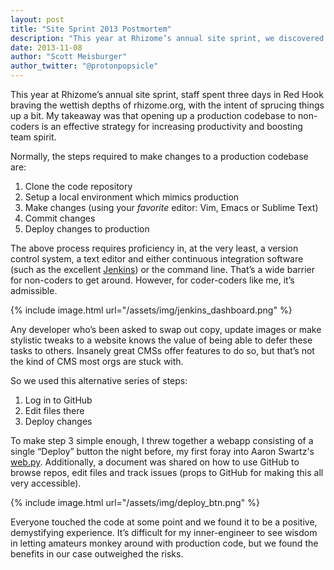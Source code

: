 ```yaml
---
layout: post
title: "Site Sprint 2013 Postmortem"
description: "This year at Rhizome’s annual site sprint, we discovered that opening up a production codebase to non-coders is an effective strategy for increasing productivity and boosting team spirit."
date: 2013-11-08
author: "Scott Meisburger"
author_twitter: "@protonpopsicle"
---
```


This year at Rhizome’s annual site sprint, staff spent three days in Red Hook braving the wettish depths of rhizome.org, with the intent of sprucing things up a bit. My takeaway was that opening up a production codebase to non-coders is an effective strategy for increasing productivity and boosting team spirit.

<!--more-->

Normally, the steps required to make changes to a production codebase are:

1. Clone the code repository
2. Setup a local environment which mimics production
3. Make changes (using your *favorite* editor: Vim, Emacs or Sublime Text)
4. Commit changes
5. Deploy changes to production

The above process requires proficiency in, at the very least, a version control system, a text editor and either continuous integration software (such as the excellent [Jenkins](http://jenkins-ci.org/content/about-jenkins-ci)) or the command line. That’s a wide barrier for non-coders to get around. However, for coder-coders like me, it’s admissible.

{% include image.html url="/assets/img/jenkins_dashboard.png" %}

Any developer who’s been asked to swap out copy, update images or make stylistic tweaks to a website knows the value of being able to defer these tasks to others. Insanely great CMSs offer features to do so, but that’s not the kind of CMS most orgs are stuck with.

So we used this alternative series of steps:

1. Log in to GitHub
2. Edit files there
3. Deploy changes

To make step 3 simple enough, I threw together a webapp consisting of a single “Deploy” button the night before, my first foray into Aaron Swartz's [web.py](http://webpy.org/philosophy). Additionally, a document was shared on how to use GitHub to browse repos, edit files and track issues (props to GitHub for making this all very accessible).

{% include image.html url="/assets/img/deploy_btn.png" %}

Everyone touched the code at some point and we found it to be a positive, demystifying experience. It’s difficult for my inner-engineer to see wisdom in letting amateurs monkey around with production code, but we found the benefits in our case outweighed the risks.
